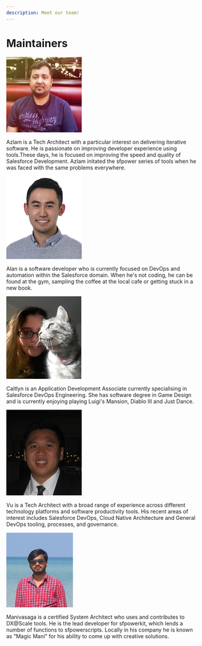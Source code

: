 ```yaml
---
description: Meet our team!
---
```


# Maintainers

![Azlam Abdulsalam](../.gitbook/assets/azlam-abdulsalam.jpg)

Azlam is a Tech Architect with a particular interest on delivering iterative software. He is passionate on improving developer experience using tools.These days, he is focused on improving the speed and quality of Salesforce Development. Azlam initated the sfpower series of tools when he was faced with the same problems everywhere.

![Alan Ly](../.gitbook/assets/alan-ly.png)

Alan is a software developer who is currently focused on DevOps and automation within the Salesforce domain. When he's not coding, he can be found at the gym, sampling the coffee at the local cafe or getting stuck in a new book.

![Caitlyn Mills](../.gitbook/assets/caitlyn-mills.png)

Caitlyn is an Application Development Associate currently specialising in Salesforce DevOps Engineering. She has software degree in Game Design and is currently enjoying playing Luigi's Mansion, Diablo III and Just Dance.

![](../.gitbook/assets/vu-ha.jpg)

Vu is a Tech Architect with a broad range of experience across different technology platforms and software productivity tools. His recent areas of interest includes Salesforce DevOps, Cloud Native Architecture and General DevOps tooling, processes, and governance.

![Manivasaga Murugesan](../.gitbook/assets/manivasaga-murugesan.png)

Manivasaga is a certified System Architect who uses and contributes to DX@Scale tools. He is the lead developer for sfpowerkit, which lends a number of functions to sfpowerscripts. Locally in his company he is known as "Magic Mani" for his ability to come up with creative solutions.

